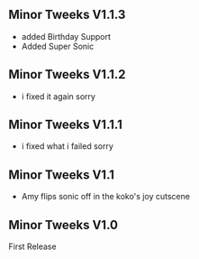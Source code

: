## Minor Tweeks V1.1.3
- added Birthday Support
- Added Super Sonic

## Minor Tweeks V1.1.2
- i fixed it again sorry

## Minor Tweeks V1.1.1
- i fixed what i failed sorry

## Minor Tweeks V1.1
- Amy flips sonic off in the koko's joy cutscene

## Minor Tweeks V1.0
First Release
